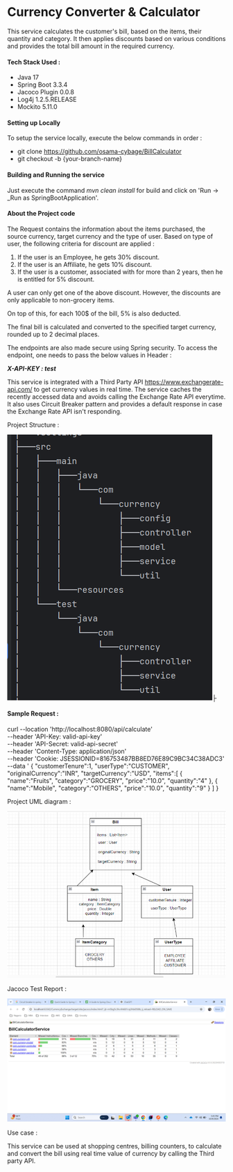 # **Currency Converter & Calculator**

This service calculates the customer's bill, based on the items, their quantity and category.
It then applies discounts based on various conditions and provides the total bill amount in the required currency.

#### **Tech Stack Used :**

* Java 17
* Spring Boot 3.3.4
* Jacoco Plugin 0.0.8
* Log4j 1.2.5.RELEASE
* Mockito 5.11.0

#### **Setting up Locally**

To setup the service locally, execute the below commands in order :

- git clone https://github.com/osama-cybage/BillCalculator
- git checkout -b {your-branch-name}

#### **Building and Running the service**

Just execute the command _mvn clean install_ for build and click on 'Run -> _Run as SpringBootApplication'.

#### **About the Project code**

The Request contains the information about the items purchased, the source currency, target currency and the type of user.
Based on type of user, the following criteria for discount are applied :

1. If the user is an Employee, he gets 30% discount.
2. If the user is an Affiliate, he gets 10% discount.
3. If the user is a customer, associated with for more than 2 years, then he is entitled for 5% discount.

A user can only get one of the above discount. However, the discounts are only applicable to non-grocery items.

On top of this, for each 100$ of the bill, 5% is also deducted.

The final bill is calculated and converted to the specified target currency, rounded up to 2 decimal places.

The endpoints are also made secure using Spring security. To access the endpoint, one needs to pass the below values in Header :

_**X-API-KEY : test**_

This service is integrated with a Third Party API https://www.exchangerate-api.com/ to get currency values in real time.
The service caches the recently accessed data and avoids calling the Exchange Rate API everytime.
It also uses Circuit Breaker pattern and provides a default response in case the Exchange Rate API isn't responding.

Project Structure :

![Project Structure.png](src%2Fmain%2Fresources%2FProject%20Structure.png)├

#### **Sample Request :**

curl --location 'http://localhost:8080/api/calculate' \
--header 'API-Key: valid-api-key' \
--header 'API-Secret: valid-api-secret' \
--header 'Content-Type: application/json' \
--header 'Cookie: JSESSIONID=816753487BB8ED76E89C9BC34C38ADC3' \
--data '
{
    "customerTenure":1,
    "userType":"CUSTOMER",
    "originalCurrency":"INR",
    "targetCurrency":"USD",
    "items":[
        {
        "name":"Fruits",
        "category":"GROCERY",
        "price":"10.0",
        "quantity":"4"
        },
        {
        "name":"Mobile",
        "category":"OTHERS",
        "price":"10.0",
        "quantity":"9"
        }
    ]
}

Project UML diagram :

![UML class diagram.png](src%2Fmain%2Fresources%2FUML%20class%20diagram.png)

Jacoco Test Report :

![Jacoco Test Report.png](src%2Fmain%2Fresources%2FJacoco%20Test%20Report.png)

Use case :

This service can be used at shopping centres, billing counters, to calculate and convert the bill using real time value of currency by calling the Third party API.
